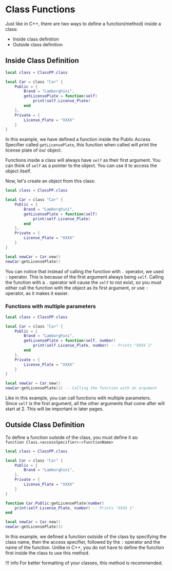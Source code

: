 # Class Functions

Just like in C++, there are two ways to define a function(method) inside a class:

* Inside class definition
* Outside class definition

## Inside Class Definition

```lua
local class = ClassPP.class

local Car = class "Car" {
    Public = {
        Brand = "Lamborghini",
        getLicensePlate = function(self)
            print(self.License_Plate)
        end
    },
    Private = {
        License_Plate = "XXXX"
    }
}
```

In this example, we have defined a function inside the Public Access Specifier called `getLicensePlate`, this function when called will print the license plate of our object. 

Functions inside a class will always have `self` as their first argument. You can think of `self` as a pointer to the object. You can use it to access the object itself.

Now, let's create an object from this class:

```lua
local class = ClassPP.class

local Car = class "Car" {
    Public = {
        Brand = "Lamborghini",
        getLicensePlate = function(self)
            print(self.License_Plate)
        end
    },
    Private = {
        License_Plate = "XXXX"
    }
}

local newCar = Car.new()
newCar:getLicensePlate()
```

You can notice that instead of calling the function with `.` operator, we used `:` operator. This is because of the first argument always being `self`. Calling the function with a `.` operator will cause the `self` to not exist, so you must either call the function with the object as its first argument, or use `:` operator, as it makes it easier.

### Functions with multiple parameters 

```lua
local class = ClassPP.class

local Car = class "Car" {
    Public = {
        Brand = "Lamborghini",
        getLicensePlate = function(self, number)
            print(self.License_Plate, number) -- Prints "XXXX 1"
        end
    },
    Private = {
        License_Plate = "XXXX"
    }
}

local newCar = Car.new()
newCar:getLicensePlate(1) -- Calling the function with an argument
```

Like in this example, you can call functions with multiple parameters. <br> 
Since `self` is the first argument, all the other arguments that come after will start at 2. This will be important in later pages.

## Outside Class Definition

To define a function outside of the class, you must define it as: <br>`function Class.<accessSpecifier>:<functionName>`

```lua
local class = ClassPP.class

local Car = class "Car" {
    Public = {
        Brand = "Lamborghini",
    },
    Private = {
        License_Plate = "XXXX"
    }
}

function Car.Public:getLicensePlate(number)
    print(self.License_Plate, number) -- Prints "XXXX 1"
end

local newCar = Car.new()
newCar:getLicensePlate(1)
```

In this example, we defined a function outside of the class by specifying the class name, then the access specifier, followed by the `:` operator and the name of the function. Unlike in C++, you do not have to define the function first inside the class to use this method.

!!! info
    For better formatting of your classes, this method is recommended.
